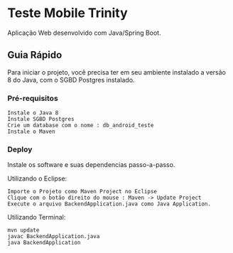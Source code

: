 # Teste Mobile Trinity

Aplicação Web desenvolvido com Java/Spring Boot.

## Guia Rápido

Para iniciar o projeto, você precisa ter em seu ambiente instalado a versão 8 do Java, com o SGBD Postgres instalado.


### Pré-requisitos


```
Instale o Java 8
Instale SGBD Postgres
Crie um database com o nome : db_android_teste
Instale o Maven
```

### Deploy

Instale os software e suas dependencias passo-a-passo.


Utilizando o Eclipse:

```
Importe o Projeto como Maven Project no Eclipse
Clique com o botão direito do mouse : Maven -> Update Project
Execute o arquivo BackendApplication.java como Java Application.
```

Utilizando Terminal:

```
mvn update
javac BackendApplication.java
java BackendApplication
```